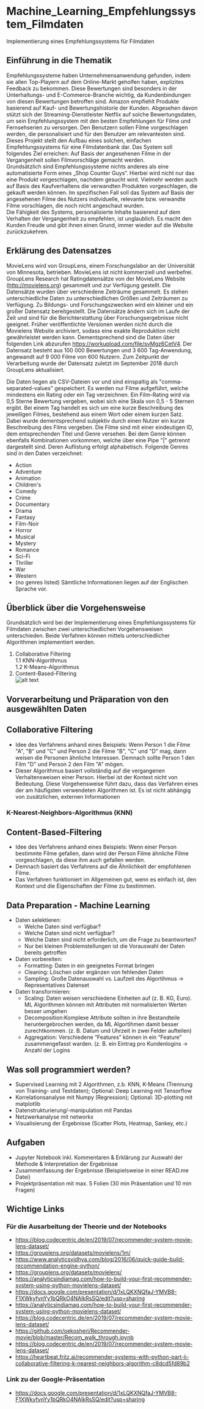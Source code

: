 # Machine_Learning_Empfehlungssystem_Filmdaten
Implementierung eines Empfehlungssystems für Filmdaten

## Einführung in die Thematik

Empfehlungssysteme haben Unternehmensanwendung gefunden, indem sie allen Top-Playern auf dem Online-Markt geholfen haben, explizites Feedback zu bekommen. Diese Bewertungen sind
besonders in der Unterhaltungs- und E-Commerce-Branche wichtig, da Kundenbindungen von diesen Bewertungen betroffen sind. Amazon empfiehlt Produkte basierend auf Kauf- und Bewertungshistorie der Kunden. Abgesehen davon stützt sich der Streaming-Dienstleister Netflix auf solche Bewertungsdaten, um sein Empfehlungssystem mit den besten Empfehlungen für Filme und Fernsehserien zu versorgen. Den Benutzern sollen Filme vorgeschlagen werden, die personalisiert und für den Benutzer am relevantesten sind. <br>
Dieses Projekt stellt den Aufbau eines solchen, einfachen Empfehlungssystems für eine Filmdatenbank dar. Das System soll folgendes Ziel erreichen: Auf Basis der angesehenen Filme in der Vergangenheit sollen Filmvorschläge gemacht werden. <br>
Grundsätzlich sind Empfehlungssysteme nichts anderes als eine automatisierte Form eines „Shop Counter Guys“. Hierbei wird nicht nur das eine Produkt vorgeschlagen, nachdem gesucht wird. Vielmehr werden auch auf Basis des Kaufverhaltens die verwandten Produkten vorgeschlagen, die gekauft werden können. Im spezifischen Fall soll das System auf Basis der angesehenen Filme des Nutzers individuelle, relevante bzw. verwandte Filme vorschlagen, die noch nicht angeschaut wurden. <br>
Die Fähigkeit des Systems, personalisierte Inhalte basierend auf dem Verhalten der Vergangenheit zu empfehlen, ist unglaublich. Es macht den Kunden Freude und gibt ihnen einen Grund, immer wieder auf die Website zurückzukehren.

## Erklärung des Datensatzes 
MovieLens wird von GroupLens, einem Forschungslabor an der Universität von Minnesota, betrieben. MovieLens ist nicht kommerziell und werbefrei. GroupLens Research hat Ratingdatensätze von der MovieLens Website (http://movielens.org) gesammelt und zur Verfügung gestellt. Die Datensätze wurden über verschiedene Zeiträume gesammelt. Es stehen unterschiedliche Daten zu unterschiedlichen Größen und Zeiträumen zu Verfügung. Zu Bildungs- und Forschungszwecken wird ein kleiner und ein großer Datensatz bereitgestellt.
Die Datensätze ändern sich im Laufe der Zeit und sind für die Berichterstattung über Forschungsergebnisse nicht geeignet. Früher veröffentlichte Versionen werden nicht durch die Movielens Website archiviert, sodass eine exakte Reproduktion nicht gewährleistet werden kann. Dementsprechend sind die Daten über folgenden Link abzurufen https://workupload.com/file/svMgz6CetV4.
Der Datensatz besteht aus 100 000 Bewertungen und 3 600 Tag-Anwendung, angewandt auf 9 000 Filme von 600 Nutzern. Zum Zeitpunkt der Verarbeitung wurde der Datensatz zuletzt  im September 2018 durch GroupLens aktualisiert.

Die Daten liegen als CSV-Dateien vor und sind einspaltig als "comma-separated-values" gespeichert. Es werden nur Filme aufgeführt, welche mindestens ein Rating oder ein Tag verzeichnen. Ein Film-Rating wird via 0,5 Sterne Bewertung vergeben, wobei sich eine Skala von 0,5 - 5 Sternen ergibt. Bei einem Tag handelt es sich um eine kurze Beschreibung des jeweiligen Filmes, bestehend aus einem Wort oder einem kurzen Satz. Dabei wurde dementsprechend subjektiv durch einen Nutzer ein kurze Beschreibung des Films vergeben. 
Die Filme sind mit einer eindeutigen ID, dem entsprechenden Titel und Genre versehen. Bei dem Genre können ebenfalls Kombinationen vorkommen, welche über eine Pipe "|" getrennt dargestellt sind. Deren Auflistung erfolgt alphabetisch. Folgende Genres sind in den Daten verzeichnet:
- Action
- Adventure
- Animation
- Children's
- Comedy
- Crime
- Documentary
- Drama
- Fantasy
- Film-Noir
- Horror
- Musical
- Mystery
- Romance
- Sci-Fi
- Thriller
- War
- Western
- (no genres listed)
Sämtliche Informationen liegen auf der Englischen Sprache vor.

## Überblick über die Vorgehensweise 
Grundsätzlich wird bei der Implementierung eines Empfehlungssystems für Filmdaten zwischen zwei unterschiedlichen Vorgehensweisen unterschieden. Beide Verfahren können mittels unterschiedlicher Algorithmen implementiert werden.
1. Collaborative Filtering <br>
   1.1 KNN-Algorithmus <br>
   1.2 K-Means-Algorithmus <br>
2. Content-Based-Filtering <br>
![alt text](https://miro.medium.com/max/1374/1*-Jr1l2rlj9SBcCzlDHtN5g.jpeg)

## Vorverarbeitung und Präparation von den ausgewählten Daten 

## Collaborative Filtering
- Idee des Verfahrens anhand eines Beispiels: Wenn Person 1 die Filme "A", "B" und "C" und Person 2 die Filme "B", "C" und "D" mag, dann weisen die Personen ähnliche Interessen. Demnach sollte Person 1 den Film "D" und Person 2 den Film "A" mögen.
- Dieser Algorithmus basiert vollständig auf die vergangenen Verhaltensweisen einer Person. Hierbei ist der Kontext nicht von Bedeutung. Diese Vorgehensweise führt dazu, dass das Verfahren eines der am häufigsten verwendeten Algorithmen ist. Es ist nicht abhängig von zusätzlichen, externen Informationen

### K-Nearest-Neighbors-Algorithmus (KNN)

## Content-Based-Filtering
- Idee des Verfahrens anhand eines Beispiels: Wenn einer Person bestimmte Filme gefallen, dann wird der Person Filme ähnliche Filme vorgeschlagen, da diese ihm auch gefallen werden.
- Demnach basiert das Verfahrens auf die Ähnlichkeit der empfohlenen Filme.
- Das Verfahren funktioniert im Allgemeinen gut, wenn es einfach ist, den Kontext und die Eigenschaften der Filme zu bestimmen. 

## Data Preparation - Machine Learning
- Daten selektieren: 
    - Welche Daten sind verfügbar?
    - Welche Daten sind nicht verfügbar?
    - Welche Daten sind nicht erforderlich, um die Frage zu beantworten?
    - Nur bei kleinen Problemstellungen ist die Vorauswahl der Daten bereits getroffen
- Daten vorbereiten:
    - Formatting: Daten in ein geeignetes Format bringen
    - Cleaning: Löschen oder ergänzen von fehlenden Daten
    - Sampling: Große Datenauswahl vs. Laufzeit des Algortihmus -> Representatives Datenset
- Daten transformieren: 
    - Scaling: Daten weisen verschiedene Einheiten auf (z. B. KG, Euro). ML Algorithmen können mit Attributen mit normalisierten Werten besser umgehen
    - Decomposition:Komplexe Attribute sollten in ihre Bestandteile heruntergebrochen werden, da ML Algortihmen damit besser zurechtkommen. (z. B. Datum und Uhrzeit in zwei Felder aufteilen)
    - Aggregation: Verschiedene “Features” können in ein “Feature” zusammengefasst warden. (z. B. ein Eintrag pro Kundenlogins -> Anzahl der Logins


## Was soll programmiert werden?
- Supervised Learning mit 2 Algorithmen, z.b. KNN, K-Means (Trennung von Training- und Testdaten); Optional: Deep Learning mit Tensorflow
- Korrelationsanalyse mit Numpy (Regression); Optional: 3D-plotting mit matplotlib
- Datenstrukturierung/-manipulation mit Pandas
- Netzwerkanalyse mit networkx
- Visualisierung der Ergebnisse (Scatter Plots, Heatmap, Sankey, etc.)

## Aufgaben
- Jupyter Notebook inkl. Kommentaren & Erklärung zur Auswahl der Methode & Interpretation der Ergebnisse
- Zusammenfassung der Ergebnisse (Beispielsweise in einer READ.me Datei)
- Projektpräsentation mit max. 5 Folien (30 min Präsentation und 10 min Fragen)

## Wichtige Links
### Für die Ausarbeitung der Theorie und der Notebooks
- https://blog.codecentric.de/en/2019/07/recommender-system-movie-lens-dataset/
- https://grouplens.org/datasets/movielens/1m/
- https://www.analyticsvidhya.com/blog/2016/06/quick-guide-build-recommendation-engine-python/
- https://grouplens.org/datasets/movielens/
- https://analyticsindiamag.com/how-to-build-your-first-recommender-system-using-python-movielens-dataset/
- https://docs.google.com/presentation/d/1xLQKXNQfaJ-YMVB8-F1XWkyfynYy1bQRkO4NAlkRsSQ/edit?usp=sharing 
- https://analyticsindiamag.com/how-to-build-your-first-recommender-system-using-python-movielens-dataset/ 
- https://blog.codecentric.de/en/2019/07/recommender-system-movie-lens-dataset/ 
- https://github.com/oekosheri/Recommender-movie/blob/master/Recom_walk_through.ipynb 
- https://blog.codecentric.de/en/2019/07/recommender-system-movie-lens-dataset/ 
- https://heartbeat.fritz.ai/recommender-systems-with-python-part-ii-collaborative-filtering-k-nearest-neighbors-algorithm-c8dcd5fd89b2 

### Link zu der Google-Präsentation 
- https://docs.google.com/presentation/d/1xLQKXNQfaJ-YMVB8-F1XWkyfynYy1bQRkO4NAlkRsSQ/edit?usp=sharing





